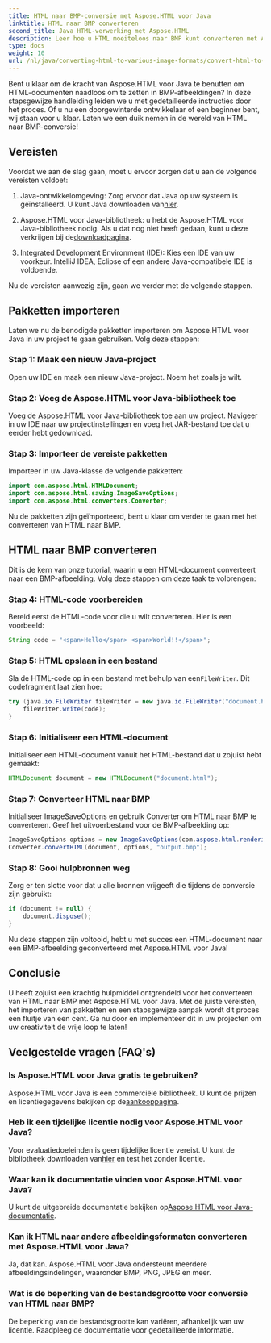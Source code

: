 ```yaml
---
title: HTML naar BMP-conversie met Aspose.HTML voor Java
linktitle: HTML naar BMP converteren
second_title: Java HTML-verwerking met Aspose.HTML
description: Leer hoe u HTML moeiteloos naar BMP kunt converteren met Aspose.HTML voor Java. Een stapsgewijze handleiding met vereisten en pakketimport. Ontdek nu!
type: docs
weight: 10
url: /nl/java/converting-html-to-various-image-formats/convert-html-to-bmp/
---
```


Bent u klaar om de kracht van Aspose.HTML voor Java te benutten om HTML-documenten naadloos om te zetten in BMP-afbeeldingen? In deze stapsgewijze handleiding leiden we u met gedetailleerde instructies door het proces. Of u nu een doorgewinterde ontwikkelaar of een beginner bent, wij staan voor u klaar. Laten we een duik nemen in de wereld van HTML naar BMP-conversie!

## Vereisten

Voordat we aan de slag gaan, moet u ervoor zorgen dat u aan de volgende vereisten voldoet:

1.  Java-ontwikkelomgeving: Zorg ervoor dat Java op uw systeem is geïnstalleerd. U kunt Java downloaden van[hier](https://www.java.com/download/).

2.  Aspose.HTML voor Java-bibliotheek: u hebt de Aspose.HTML voor Java-bibliotheek nodig. Als u dat nog niet heeft gedaan, kunt u deze verkrijgen bij de[downloadpagina](https://releases.aspose.com/html/java/).

3. Integrated Development Environment (IDE): Kies een IDE van uw voorkeur. IntelliJ IDEA, Eclipse of een andere Java-compatibele IDE is voldoende.

Nu de vereisten aanwezig zijn, gaan we verder met de volgende stappen.

## Pakketten importeren

Laten we nu de benodigde pakketten importeren om Aspose.HTML voor Java in uw project te gaan gebruiken. Volg deze stappen:

### Stap 1: Maak een nieuw Java-project

Open uw IDE en maak een nieuw Java-project. Noem het zoals je wilt.

### Stap 2: Voeg de Aspose.HTML voor Java-bibliotheek toe

Voeg de Aspose.HTML voor Java-bibliotheek toe aan uw project. Navigeer in uw IDE naar uw projectinstellingen en voeg het JAR-bestand toe dat u eerder hebt gedownload.

### Stap 3: Importeer de vereiste pakketten

Importeer in uw Java-klasse de volgende pakketten:

```java
import com.aspose.html.HTMLDocument;
import com.aspose.html.saving.ImageSaveOptions;
import com.aspose.html.converters.Converter;
```

Nu de pakketten zijn geïmporteerd, bent u klaar om verder te gaan met het converteren van HTML naar BMP.

## HTML naar BMP converteren

Dit is de kern van onze tutorial, waarin u een HTML-document converteert naar een BMP-afbeelding. Volg deze stappen om deze taak te volbrengen:

### Stap 4: HTML-code voorbereiden

Bereid eerst de HTML-code voor die u wilt converteren. Hier is een voorbeeld:

```java
String code = "<span>Hello</span> <span>World!!</span>";
```

### Stap 5: HTML opslaan in een bestand

Sla de HTML-code op in een bestand met behulp van een`FileWriter`. Dit codefragment laat zien hoe:

```java
try (java.io.FileWriter fileWriter = new java.io.FileWriter("document.html")) {
    fileWriter.write(code);
}
```

### Stap 6: Initialiseer een HTML-document

Initialiseer een HTML-document vanuit het HTML-bestand dat u zojuist hebt gemaakt:

```java
HTMLDocument document = new HTMLDocument("document.html");
```

### Stap 7: Converteer HTML naar BMP

Initialiseer ImageSaveOptions en gebruik Converter om HTML naar BMP te converteren. Geef het uitvoerbestand voor de BMP-afbeelding op:

```java
ImageSaveOptions options = new ImageSaveOptions(com.aspose.html.rendering.image.ImageFormat.Bmp);
Converter.convertHTML(document, options, "output.bmp");
```

### Stap 8: Gooi hulpbronnen weg

Zorg er ten slotte voor dat u alle bronnen vrijgeeft die tijdens de conversie zijn gebruikt:

```java
if (document != null) {
    document.dispose();
}
```

Nu deze stappen zijn voltooid, hebt u met succes een HTML-document naar een BMP-afbeelding geconverteerd met Aspose.HTML voor Java!

## Conclusie

U heeft zojuist een krachtig hulpmiddel ontgrendeld voor het converteren van HTML naar BMP met Aspose.HTML voor Java. Met de juiste vereisten, het importeren van pakketten en een stapsgewijze aanpak wordt dit proces een fluitje van een cent. Ga nu door en implementeer dit in uw projecten om uw creativiteit de vrije loop te laten!

## Veelgestelde vragen (FAQ's)

### Is Aspose.HTML voor Java gratis te gebruiken?
 Aspose.HTML voor Java is een commerciële bibliotheek. U kunt de prijzen en licentiegegevens bekijken op de[aankooppagina](https://purchase.aspose.com/buy).

### Heb ik een tijdelijke licentie nodig voor Aspose.HTML voor Java?
 Voor evaluatiedoeleinden is geen tijdelijke licentie vereist. U kunt de bibliotheek downloaden van[hier](https://releases.aspose.com/) en test het zonder licentie.

### Waar kan ik documentatie vinden voor Aspose.HTML voor Java?
 U kunt de uitgebreide documentatie bekijken op[Aspose.HTML voor Java-documentatie](https://reference.aspose.com/html/java/).

### Kan ik HTML naar andere afbeeldingsformaten converteren met Aspose.HTML voor Java?
Ja, dat kan. Aspose.HTML voor Java ondersteunt meerdere afbeeldingsindelingen, waaronder BMP, PNG, JPEG en meer.

### Wat is de beperking van de bestandsgrootte voor conversie van HTML naar BMP?
De beperking van de bestandsgrootte kan variëren, afhankelijk van uw licentie. Raadpleeg de documentatie voor gedetailleerde informatie.